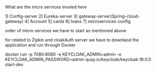 What are the micro services involed here

  1] Config-server
  2] Eureka-server
  3] gateway-server(Spring-cloud-gateway)
  4] Account
  5] cards
  6] loans
  7] microservices-config


order of micro services we have to start as mentioned above


for related to Zipkin and cloakAuth server we have to downlaod the application and run through Docker

docker run -p 7080:8080 -e KEYCLOAK_ADMIN=admin -e KEYCLOAK_ADMIN_PASSWORD=admin quay.io/keycloak/keycloak:18.0.0 start-dev


